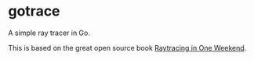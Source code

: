 # gotrace
A simple ray tracer in Go.

This is based on the great open source book
[Raytracing in One Weekend](https://raytracing.github.io/).

